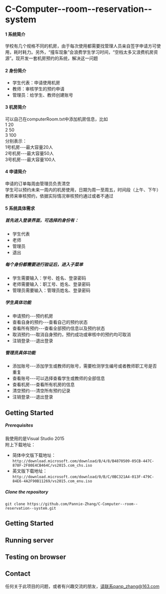 # C-Computer--room--reservation--system
#### 1 系统简介
学校有几个规格不同的机房，由于每次使用都需要找管理人员亲自签字申请方可使用，耗时耗力。另外，“撞车现象”会浪费学生学习时间，“空档太多又浪费机房资源”。现开发一套机房预约的系统，解决这一问题
#### 2 身份简介
  * 学生代表：申请使用机房
  * 教师：审核学生的预约申请
  * 管理员：给学生、教师创建账号
#### 3 机房简介
   可以自己在computerRoom.txt中添加机房信息，比如  
   1 20  
   2 50  
   3 100  
   分别表示：  
   1号机房---最大容量20人  
   2号机房---最大容量50人  
   3号机房---最大容量100人  
#### 4 申请简介
   申请的订单每周由管理员负责清空  
   学生可以预约未来一周内的机房使用，日期为周一至周五，时间段（上午、下午）  
   教师来审核预约，依据实际情况审核预约通过或者不通过  
#### 5 系统具体需求
##### 首先进入登录界面，可选择的身份有：
   * 学生代表
   * 老师
   * 管理员
   * 退出
##### 每个身份都需要进行验证后，进入子菜单
   * 学生需要输入：学号、姓名、登录密码
   * 老师需要输入：职工号、姓名、登录密码
   * 管理员需要输入：管理员姓名、登录密码
##### 学生具体功能
   * 申请预约---预约机房
   * 查看自身的预约---查看自己的预约状态
   * 查看所有预约---查看全部预约信息以及预约状态
   * 取消预约---取消自身预约，预约成功或审核中的预约均可取消
   * 注销登录---退出登录
##### 管理员具体功能
   * 添加账号---添加学生或教师的账号，需要检测学生编号或者教师职工号是否重复
   * 查看账号---可以选择查看学生或教师的全部信息
   * 查看机房---查看所有机房的信息
   * 清空预约---清空所有预约记录
   * 注销登录---退出登录
## Getting Started 
##### Prerequisites
我使用的是Visual Studio 2015  
附上下载地址：
* 简体中文版下载地址：`http://download.microsoft.com/download/B/4/8/B4870509-05CB-447C-878F-2F80E4CB464C/vs2015.com_chs.iso`
* 英文版下载地址：`http://download.microsoft.com/download/0/B/C/0BC321A4-013F-479C-84E6-4A2F90B11269/vs2015.com_enu.iso`
##### Clone the repository
`git clone https://github.com/Pannie-Zhang/C-Computer--room--reservation--system.git`
## Getting Started 
## Running server
## Testing on browser
 
## Contact 
任何关于此项目的问题，或者有兴趣交流的朋友，请联系panp_zhang@163.com
